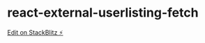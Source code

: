 # react-external-userlisting-fetch

[Edit on StackBlitz ⚡️](https://stackblitz.com/edit/react-external-userlisting-fetch)